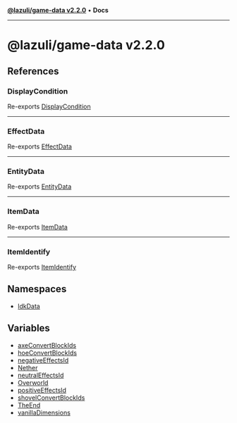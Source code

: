 [**@lazuli/game-data v2.2.0**](README.md) • **Docs**

***

# @lazuli/game-data v2.2.0

## References

### DisplayCondition

Re-exports [DisplayCondition](namespaces/ldkData/interfaces/DisplayCondition.md)

***

### EffectData

Re-exports [EffectData](namespaces/ldkData/interfaces/EffectData.md)

***

### EntityData

Re-exports [EntityData](namespaces/ldkData/interfaces/EntityData.md)

***

### ItemData

Re-exports [ItemData](namespaces/ldkData/interfaces/ItemData.md)

***

### ItemIdentify

Re-exports [ItemIdentify](namespaces/ldkData/interfaces/ItemIdentify.md)

## Namespaces

- [ldkData](namespaces/ldkData/README.md)

## Variables

- [axeConvertBlockIds](variables/axeConvertBlockIds.md)
- [hoeConvertBlockIds](variables/hoeConvertBlockIds.md)
- [negativeEffectsId](variables/negativeEffectsId.md)
- [Nether](variables/Nether.md)
- [neutralEffectsId](variables/neutralEffectsId.md)
- [Overworld](variables/Overworld.md)
- [positiveEffectsId](variables/positiveEffectsId.md)
- [shovelConvertBlockIds](variables/shovelConvertBlockIds.md)
- [TheEnd](variables/TheEnd.md)
- [vanillaDimensions](variables/vanillaDimensions.md)
